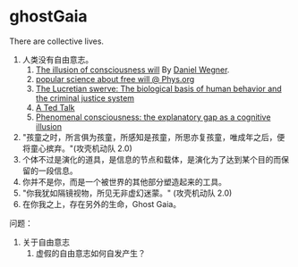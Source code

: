 ghostGaia
=========

There are collective lives.


1. 人类没有自由意志。
   1. [The illusion of consciousness will](http://books.google.com/books?id=_SwX4yBwiCIC&dq=daniel+wegner+illusion+of+consciousness&lr=) By [Daniel Wegner](https://en.wikipedia.org/wiki/Daniel_Wegner).
   2. [popular science about free will @ Phys.org](http://phys.org/news186830615.html)
   3. [The Lucretian swerve: The biological basis of human behavior and the criminal justice system](http://www.pnas.org/content/107/10/4499)
   4. [A Ted Talk](http://www.ted.com/talks/dan_dennett_on_our_consciousness)
   5. [Phenomenal consciousness: the explanatory gap as a cognitive illusion](http://mind.oxfordjournals.org/content/108/432/705.short)
2. "孩童之时，所言俱为孩童，所感知是孩童，所思亦复孩童，唯成年之后，便将童心摈弃。"(攻壳机动队 2.0)
3. 个体不过是演化的道具，是信息的节点和载体，是演化为了达到某个目的而保留的一段信息。
4. 你并不是你，而是一个被世界的其他部分塑造起来的工具。
5. "你我犹如隔镜视物，所见无非虚幻迷蒙。" (攻壳机动队 2.0)
6. 在你我之上，存在另外的生命，Ghost Gaia。



问题：

1. 关于自由意志
   1. 虚假的自由意志如何自发产生？
